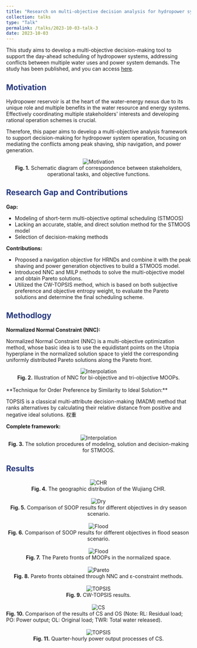 ```yaml
---
title: "Research on multi-objective decision analysis for hydropower system"
collection: talks
type: "Talk"
permalink: /talks/2023-10-03-talk-3
date: 2023-10-03
---
```


This study aims to develop a multi-objective decision-making tool to support the day-ahead scheduling of hydropower systems, addressing conflicts between multiple water uses and power system demands. The study has been published, and you can access [here](https://doi.org/10.1016/j.jclepro.2023.138602).

<h2 style="color: #24367d;">Motivation</h2>

Hydropower reservoir is at the heart of the water-energy nexus due to its unique role and multiple benefits in the water resource and energy systems. Effectively coordinating multiple stakeholders' interests and developing rational operation schemes is crucial. 

Therefore, this paper aims to develop a multi-objective analysis framework to support decision-making for hydropower system operation, focusing on mediating the conflicts among peak shaving, ship navigation, and power generation.

<div style="text-align: center;">
  <img src="http://prelude0324.github.io/academic_pages/images/paper_1_fig_1.svg#pic_center" alt="Motivation" style="max-width: 100%; height: auto;" />
</div>
<div style="text-align: center;">
<b>Fig. 1.</b> Schematic diagram of correspondence between stakeholders, operational tasks, and objective functions.
</div>


<h2 style="color: #24367d;">Research Gap and Contributions</h2>

**Gap:**

- Modeling of short-term multi-objective optimal scheduling (STMOOS)
- Lacking an accurate, stable, and direct solution method for the STMOOS model
- Selection of decision-making methods

**Contributions:**

- Proposed a navigation objective for HRNDs and combine it with the peak shaving and power generation objectives to build a STMOOS model.
- Introduced NNC and MILP methods to solve the multi-objective model and obtain Pareto solutions.
- Utilized the CW-TOPSIS method, which is based on both subjective preference and objective entropy weight, to evaluate the Pareto solutions and determine the final scheduling scheme.

<h2 style="color: #24367d;">Methodlogy</h2>

**Normalized Normal Constraint (NNC):**

Normalized Normal Constraint (NNC) is a multi-objective optimization method, whose basic idea is to use the equidistant points on the Utopia hyperplane in the normalized solution space to yield the corresponding uniformly distributed Pareto solutions along the Pareto front.

<div style="text-align: center;">
  <img src="http://prelude0324.github.io/academic_pages/images/research_5_fig_1.svg#pic_center" alt="Interpolation" style="max-width: 100%; height: auto;" />
</div>
<div style="text-align: center;">
<b>Fig. 2.</b> Illustration of NNC for bi-objective and tri-objective MOOPs.
</div><br/>
**Technique for Order Preference by Similarity to Ideal Solution:**

TOPSIS is a classical multi-attribute decision-making (MADM) method that ranks alternatives by calculating their relative distance from positive and negative ideal solutions. 权重

**Complete framework:**

<div style="text-align: center;">
  <img src="http://prelude0324.github.io/academic_pages/images/paper_1_fig_2.svg#pic_center" alt="Interpolation" style="max-width: 100%; height: auto;" />
</div>
<div style="text-align: center;">
<b>Fig. 3.</b> The solution procedures of modeling, solution and decision-making for STMOOS.
</div>


<h2 style="color: #24367d;">Results</h2>

<div style="text-align: center;">
  <img src="http://prelude0324.github.io/academic_pages/images/research_5_fig_9.svg#pic_center" alt="CHR" style="max-width: 50%; height: auto;" />
</div>


<div style="text-align: center;">
<b>Fig. 4.</b> The geographic distribution of the Wujiang CHR.
</div><br/>


<div style="text-align: center;">
  <img src="http://prelude0324.github.io/academic_pages/images/research_5_fig_2.svg#pic_center" alt="Dry" style="max-width: 100%; height: auto;" />
</div>

<div style="text-align: center;">
<b>Fig. 5.</b> Comparison of SOOP results for different objectives in dry season scenario.
</div><br/>


<div style="text-align: center;">
  <img src="http://prelude0324.github.io/academic_pages/images/research_5_fig_3.svg#pic_center" alt="Flood" style="max-width: 100%; height: auto;" />
</div>

<div style="text-align: center;">
<b>Fig. 6.</b> Comparison of SOOP results for different objectives in flood season scenario.
</div><br/>


<div style="text-align: center;">
  <img src="http://prelude0324.github.io/academic_pages/images/research_5_fig_4.svg#pic_center" alt="Flood" style="max-width: 100%; height: auto;" />
</div>

<div style="text-align: center;">
<b>Fig. 7.</b> The Pareto fronts of MOOPs in the normalized space.
</div><br/>


<div style="text-align: center;">
  <img src="http://prelude0324.github.io/academic_pages/images/research_5_fig_5.svg#pic_center" alt="Pareto" style="max-width: 100%; height: auto;" />
</div>

<div style="text-align: center;">
<b>Fig. 8.</b> Pareto fronts obtained through NNC and ε-constraint methods.
</div><br/>


<div style="text-align: center;">
  <img src="http://prelude0324.github.io/academic_pages/images/research_5_fig_6.svg#pic_center" alt="TOPSIS" style="max-width: 50%; height: auto;" />
</div>


<div style="text-align: center;">
<b>Fig. 9.</b> CW-TOPSIS results.
</div><br/>


<div style="text-align: center;">
  <img src="http://prelude0324.github.io/academic_pages/images/research_5_fig_7.svg#pic_center" alt="CS" style="max-width: 100%; height: auto;" />
</div>

<div style="text-align: left;">
<b>Fig. 10.</b> Comparison of the results of CS and OS (Note: RL: Residual load; PO: Power output; OL: Original load; TWR: Total water released).
</div><br/>


<div style="text-align: center;">
  <img src="http://prelude0324.github.io/academic_pages/images/research_5_fig_8.svg#pic_center" alt="TOPSIS" style="max-width: 80%; height: auto;" />
</div>


<div style="text-align: center;">
<b>Fig. 11.</b> Quarter-hourly power output processes of CS.
</div><br/>
